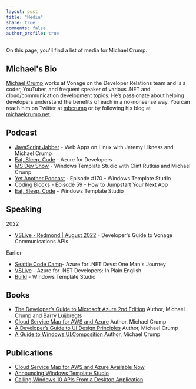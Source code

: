 ```yaml
---
layout: post
title: "Media"
share: true
comments: false
author_profile: true
---
```


On this page, you'll find a list of media for Michael Crump.  

## Michael's Bio

[Michael Crump](http://twitter.com/mbcrump) works at Vonage on the Developer Relations team and is a coder, YouTuber, and frequent speaker of various .NET and cloud/communication development topics. He’s passionate about helping developers understand the benefits of each in a no-nonsense way. You can reach him on Twitter at [mbcrump](http://twitter.com/mbcrump) or by following his blog at [michaelcrump.net](http://michaelcrump.net).

## Podcast

* [JavaScript Jabber](https://devchat.tv/js-jabber/jsj-bonus-web-apps-linux-jeremy-likness-michael-crump) - Web Apps on Linux with Jeremy Likness and Michael Crump
* [Eat, Sleep, Code](https://developer.telerik.com/content-types/podcast/azure-for-developers/) - Azure for Developers
* [MS Dev Show](http://msdevshow.com/2017/05/windows-template-studio-with-clint-rutkas-and-michael-crump/) - Windows Template Studio with Clint Rutkas and Michael Crump
* [Yet Another Podcast](http://jesseliberty.com/2017/05/14/yet-another-podcast-170-windows-template-studio/) - Episode #170 - Windows Template Studio
* [Coding Blocks](http://www.codingblocks.net/podcast/how-to-jumpstart-your-next-app/) - Episode 59 - How to Jumpstart Your Next App
* [Eat, Sleep, Code](https://soundcloud.com/esc-podcast/windows-template-studio/) - Windows Template Studio

## Speaking

2022

* [VSLive - Redmond | August 2022](https://vslive.com/) - Developer's Guide to Vonage Communications APIs

Earlier

* [Seattle Code Camp](https://seattle.codecamp.us/Session/Details/215 )- Azure for .NET Devs: One Man's Journey
* [VSLive](https://vslive.com/Events/Redmond-2017/Sessions/Tuesday/T15-Azure-for-.NET-Developers-In-Plain-English.aspx) - Azure for .NET Developers: In Plain English
* [Build](https://channel9.msdn.com/Events/Build/2017/C9L12) - Windows Template Studio

## Books

* [The Developer’s Guide to Microsoft Azure 2nd Edition](https://aka.ms/azuredevebook) Author, Michael Crump and Barry Luijbregts
* [Cloud Service Map for AWS and Azure](https://aka.ms/awsazureguide) Author, Michael Crump
* [A Developer’s Guide to UI Design Principles](https://itunes.apple.com/us/book/a-developers-guide-to-ui-design-principles/id1197129930?mt=11) Author, Michael Crump
* [A Guide to Windows.UI.Composition](https://itunes.apple.com/us/book/a-guide-to-windows-ui-composition/id1197134425?mt=11) Author, Michael Crump

## Publications

* [Cloud Service Map for AWS and Azure Available Now](https://azure.microsoft.com/en-us/blog/cloud-service-map-for-aws-and-azure-available-now/)
* [Announcing Windows Template Studio](https://blogs.windows.com/buildingapps/2017/05/16/announcing-windows-template-studio/) 
* [Calling Windows 10 APIs From a Desktop Application](https://blogs.windows.com/buildingapps/2017/01/25/calling-windows-10-apis-desktop-application/)